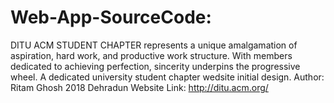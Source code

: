 # Web-App-SourceCode:
DITU ACM STUDENT CHAPTER represents a unique amalgamation of aspiration, hard work, and productive work structure. With members dedicated to achieving perfection, sincerity underpins the progressive wheel.
A dedicated university student chapter wedsite initial design.
Author: Ritam Ghosh 2018 Dehradun
Website Link: http://ditu.acm.org/
